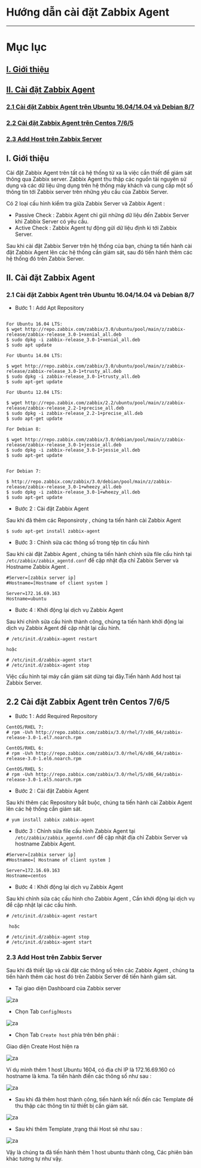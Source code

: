 # Hướng dẫn cài đặt Zabbix Agent
-----------------------------------------------------------
# Mục lục
## [I. Giới thiệu](#gt)
## [II. Cài đặt Zabbix Agent](#cd)
### [2.1 Cài đặt Zabbix Agent trên Ubuntu 16.04/14.04 và Debian 8/7](#21)
### [2.2 Cài đặt Zabbix Agent trên Centos 7/6/5](#22)
### [2.3 Add Host trên Zabbix Server](#23)

<a name=gt></a>
## I. Giới thiệu

Cài đặt Zabbix Agent trên tất cả hệ thống từ xa là việc cần thiết để giám sát thông qua Zabbix server. Zabbix Agent thu thập các nguồn tài nguyên sử dụng và các dữ liệu ứng dụng trên hệ thống máy khách và cung cấp một số thông tin tới Zabbix server trên những yêu cầu của Zabbix Server.

Có 2 loại cấu hình kiểm tra giữa Zabbix Server và Zabbix Agent :
- Passive Check : Zabbix Agent chỉ gửi những dữ liệu đến Zabbix Server khi Zabbix Server có yêu cầu.
- Active Check : Zabbix Agent tự động gửi dữ liệu định kì tới Zabbix Server.

Sau khi cài đặt Zabbix Server trên hệ thống của bạn, chúng ta tiến hành cài đặt Zabbix Agent lên các hệ thống cần giám sát, sau đó tiến hành thêm các hệ thống đó trên Zabbix Server.

<a name=cd></a>
## II. Cài đặt Zabbix Agent

<a name=21></a>
### 2.1 Cài đặt Zabbix Agent trên Ubuntu 16.04/14.04 và Debian 8/7

- Bước 1 : Add Apt Repository

```

For Ubuntu 16.04 LTS:
$ wget http://repo.zabbix.com/zabbix/3.0/ubuntu/pool/main/z/zabbix-release/zabbix-release_3.0-1+xenial_all.deb
$ sudo dpkg -i zabbix-release_3.0-1+xenial_all.deb
$ sudo apt update

For Ubuntu 14.04 LTS:

$ wget http://repo.zabbix.com/zabbix/3.0/ubuntu/pool/main/z/zabbix-release/zabbix-release_3.0-1+trusty_all.deb
$ sudo dpkg -i zabbix-release_3.0-1+trusty_all.deb
$ sudo apt-get update

For Ubuntu 12.04 LTS:

$ wget http://repo.zabbix.com/zabbix/2.2/ubuntu/pool/main/z/zabbix-release/zabbix-release_2.2-1+precise_all.deb
$ sudo dpkg -i zabbix-release_2.2-1+precise_all.deb
$ sudo apt-get update

For Debian 8:

$ wget http://repo.zabbix.com/zabbix/3.0/debian/pool/main/z/zabbix-release/zabbix-release_3.0-1+jessie_all.deb
$ sudo dpkg -i zabbix-release_3.0-1+jessie_all.deb
$ sudo apt-get update


For Debian 7:

$ http://repo.zabbix.com/zabbix/3.0/debian/pool/main/z/zabbix-release/zabbix-release_3.0-1+wheezy_all.deb
$ sudo dpkg -i zabbix-release_3.0-1+wheezy_all.deb
$ sudo apt-get update

```

- Bước 2 : Cài đặt Zabbix Agent

Sau khi đã thêm các Reponsiroty , chúng ta tiến hành cài Zabbix Agent

```
$ sudo apt-get install zabbix-agent

```

- Bước 3 : Chỉnh sửa các thông số trong tệp tin cấu hình

Sau khi cài đặt Zabbix Agent , chúng ta tiến hành chỉnh sửa file cấu hình tại `/etc/zabbix/zabbix_agentd.conf` để cập nhật địa chỉ Zabbix Server và Hostname Zabbix Agent .

```
#Server=[zabbix server ip]
#Hostname=[Hostname of client system ]

Server=172.16.69.163
Hostname=ubuntu
```
- Bước 4 : Khởi động lại dịch vụ Zabbix Agent

Sau khi chỉnh sửa cấu hình thành công, chúng ta tiến hành khởi động lai dịch vụ Zabbix Agent để cập nhật lại cấu hình.

```
# /etc/init.d/zabbix-agent restart

hoặc

# /etc/init.d/zabbix-agent start
# /etc/init.d/zabbix-agent stop

```

Việc cấu hình tại máy cần giám sát dừng tại đây.Tiến hành Add host tại Zabbix Server.

<a name=22></a>
## 2.2 Cài đặt Zabbix Agent trên Centos 7/6/5

- Bước 1 : Add Required Repository

```
CentOS/RHEL 7:
# rpm -Uvh http://repo.zabbix.com/zabbix/3.0/rhel/7/x86_64/zabbix-release-3.0-1.el7.noarch.rpm

CentOS/RHEL 6:
# rpm -Uvh http://repo.zabbix.com/zabbix/3.0/rhel/6/x86_64/zabbix-release-3.0-1.el6.noarch.rpm

CentOS/RHEL 5:
# rpm -Uvh http://repo.zabbix.com/zabbix/3.0/rhel/5/x86_64/zabbix-release-3.0-1.el5.noarch.rpm

```

- Bước 2 : Cài đặt Zabbix Agent

Sau khi thêm các Repository bắt buộc, chúng ta tiến hành cài Zabbix Agent lên các hệ thống cần giám sát.

```
# yum install zabbix zabbix-agent
```

- Bước 3 : Chỉnh sửa file cấu hình Zabbix Agent tại `/etc/zabbix/zabbix_agentd.conf` để cập nhật địa chỉ Zabbix Server và hostname Zabbix Agent.

```
#Server=[zabbix server ip]
#Hostname=[ Hostname of client system ]

Server=172.16.69.163
Hostname=centos
```

- Bước 4 : Khởi động lại dịch vụ Zabbix Agent

Sau khi chỉnh sửa các cấu hình cho Zabbix Agent , Cần khởi động lại dịch vụ để cập nhật lại các cấu hình.

```
# /etc/init.d/zabbix-agent restart

 hoặc

# /etc/init.d/zabbix-agent stop
# /etc/init.d/zabbix-agent start

```

<a name=23></a>
### 2.3 Add Host trên Zabbix Server

Sau khi đã thiết lập và cài đặt các thông số trên các Zabbix Agent , chúng ta tiến hành thêm các host đó trên Zabbix Server để tiến hành giám sát.

- Tại giao diện Dashboard của Zabbix server

![za](/images/config.png)

- Chọn Tab `Config`/`Hosts`

![za](/images/confighost.png)

- Chọn Tab `Create host` phía trên bên phải :

Giao diện Create Host hiện ra

![za](/images/hostcreat.png)

Ví dụ mình thêm 1 host Ubuntu 1604, có địa chỉ IP là 172.16.69.160 có hostname là kma. Ta tiến hành điền các thông số như sau :

![za](/images/hostkma.png)

- Sau khi đã thêm host thành công, tiến hành kết nối đến các Template để  thu thập các thông tin từ thiết bị cần giám sát.

![za](/images/hosttemplate.png)

- Sau khi thêm Template ,trạng thái Host sẽ như sau :

![za](/images/hostaddsuccess.png)

Vậy là chúng ta đã tiến hành thêm 1 host ubuntu thành công, Các phiên bản khác tương tự như vậy.

